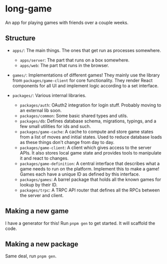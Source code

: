 # long-game

An app for playing games with friends over a couple weeks.

## Structure

- `apps/`: The main things. The ones that get run as processes somewhere.

  - `apps/server`: The part that runs on a box somewhere.
  - `apps/web`: The part that runs in the browser.

- `games/`: Implementations of different games! They mainly use the library from `packages/game-client` for core functionality. They render React components for all UI and implement logic according to a set interface.

- `packages/`: Various internal libraries.
  - `packages/auth`: OAuth2 integration for login stuff. Probably moving to an external lib soon.
  - `packages/common`: Some basic shared types and utils.
  - `packages/db`: Defines database schema, migrations, typings, and a few small utilities for ids and such.
  - `packages/game-cache`: A cache to compute and store game states from a list of moves and initial states. Used to reduce database loads as these things don't change from day to day.
  - `packages/game-client`: A client which gives access to the server APIs. It also stores local game state and provides tools to manipulate it and react to changes.
  - `packages/game-definition`: A central interface that describes what a game needs to run on the platform. Implement this to make a game! Games each have a unique ID as defined by this interface.
  - `packages/games`: A barrel package that holds all the known games for lookup by their ID.
  - `packages/trpc`: A TRPC API router that defines all the RPCs between the server and client.

## Making a new game

I have a generator for this! Run `pnpm gen` to get started. It will scaffold the code.

## Making a new package

Same deal, run `pnpm gen`.
